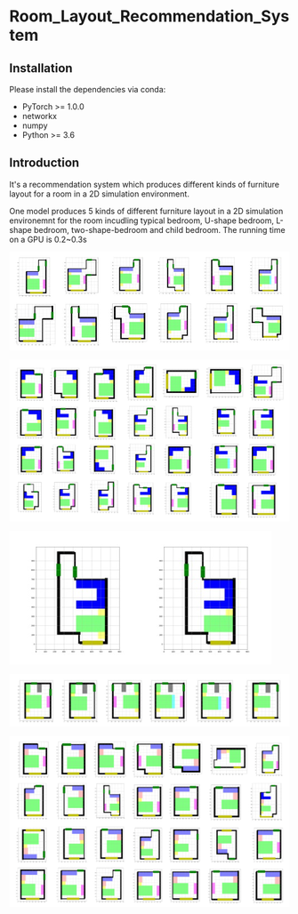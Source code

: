 # Room_Layout_Recommendation_System
## Installation
Please install the dependencies via conda:
 * PyTorch >= 1.0.0
 * networkx
 * numpy
 * Python >= 3.6

## Introduction

It's a recommendation system which produces different kinds of furniture layout for a room in a 2D simulation environment. 

One model produces 5 kinds of different furniture layout in a 2D simulation environemnt for the room incudling typical bedroom, U-shape bedroom, L-shape bedroom, two-shape-bedroom and child bedroom. The running time on a GPU is 0.2~0.3s

![Typical Layout](bedroom2.jpg)

![L Layout](bedroom1.jpg)

![U_Layout](bedroom6.jpg)

![Two-shape_Layout](bedroom3.jpg)

![Child Layout](bedroom4.jpg)

